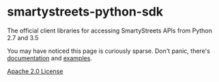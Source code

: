 # smartystreets-python-sdk

The official client libraries for accessing SmartyStreets APIs from Python 2.7 and 3.5

You may have noticed this page is curiously sparse. Don't panic, there's [documentation](https://smartystreets.com/docs/sdk/python) and [examples](examples).

[Apache 2.0 License](LICENSE.txt)
